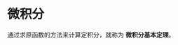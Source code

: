 <!--
 * @Github       : https://github.com/superzhc/BigData-A-Question
 * @Author       : SUPERZHC
 * @CreateDate   : 2020-12-10 17:17:39
 * @LastEditTime : 2020-12-11 10:14:21
 * @Copyright 2020 SUPERZHC
-->
# 微积分

通过求原函数的方法来计算定积分，就称为 **微积分基本定理**。

